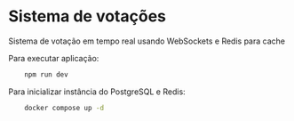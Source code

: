 # Sistema de votações
Sistema de votação em tempo real usando WebSockets e Redis para cache

Para executar aplicação:
```bash
    npm run dev
```

Para inicializar instância do PostgreSQL e Redis:

```bash
    docker compose up -d
```

